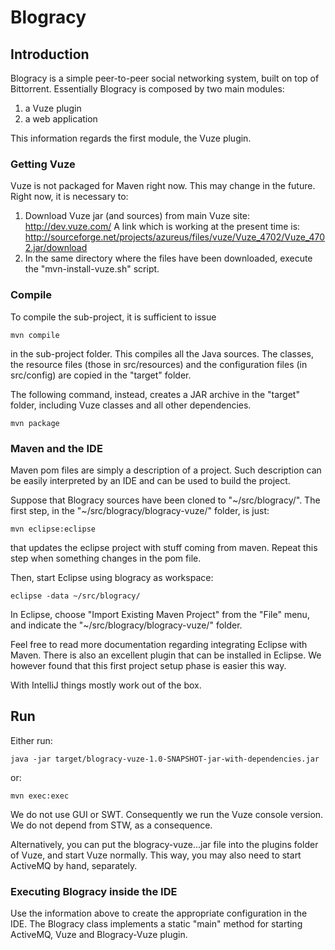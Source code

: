 # Blogracy #

## Introduction ##

Blogracy is a simple peer-to-peer social networking system, built on top of Bittorrent.
Essentially Blogracy is composed by two main modules:

1. a Vuze plugin
2. a web application

This information regards the first module, the Vuze plugin.

### Getting Vuze ###

Vuze is not packaged for Maven right now. This may change in the future.
Right now, it is necessary to:

1. Download Vuze jar (and sources) from main Vuze site: http://dev.vuze.com/
   A link which is working at the present time is:
   http://sourceforge.net/projects/azureus/files/vuze/Vuze_4702/Vuze_4702.jar/download
2. In the same directory where the files have been downloaded, execute
   the "mvn-install-vuze.sh" script.

### Compile ###

To compile the sub-project, it is sufficient to issue

```
mvn compile
```

in the sub-project folder. This compiles all the Java sources.
The classes, the resource files (those in src/resources) and the
configuration files (in src/config) are copied in the "target" folder.

The following command, instead, creates a JAR archive in the "target" folder,
including Vuze classes and all other dependencies.

```
mvn package
```

### Maven and the IDE ###

Maven pom files are simply a description of a project. Such description can
be easily interpreted by an IDE and can be used to build the project.

Suppose that Blogracy sources have been cloned to "~/src/blogracy/".
The first step, in the "~/src/blogracy/blogracy-vuze/" folder, is just:

```
mvn eclipse:eclipse
```

that updates the eclipse project with stuff coming from maven.
Repeat this step when something changes in the pom file.

Then, start Eclipse using blogracy as workspace:

```
eclipse -data ~/src/blogracy/
```

In Eclipse, choose "Import Existing Maven Project" from the "File" menu, 
and indicate the "~/src/blogracy/blogracy-vuze/" folder.

Feel free to read more documentation regarding integrating Eclipse with
Maven. There is also an excellent plugin that can be installed in Eclipse.
We however found that this first project setup phase is easier this way.

With IntelliJ things mostly work out of the box.

## Run ##

Either run:

```
java -jar target/blogracy-vuze-1.0-SNAPSHOT-jar-with-dependencies.jar
```

or:

```
mvn exec:exec
```

We do not use GUI or SWT. Consequently we run the Vuze console version.
We do not depend from STW, as a consequence.

Alternatively, you can put the blogracy-vuze...jar file into the plugins folder
of Vuze, and start Vuze normally. This way, you may also need to start ActiveMQ
by hand, separately.

### Executing Blogracy inside the IDE ###

Use the information above to create the appropriate configuration in the IDE.
The Blogracy class implements a static "main" method for starting ActiveMQ,
Vuze and Blogracy-Vuze plugin.

